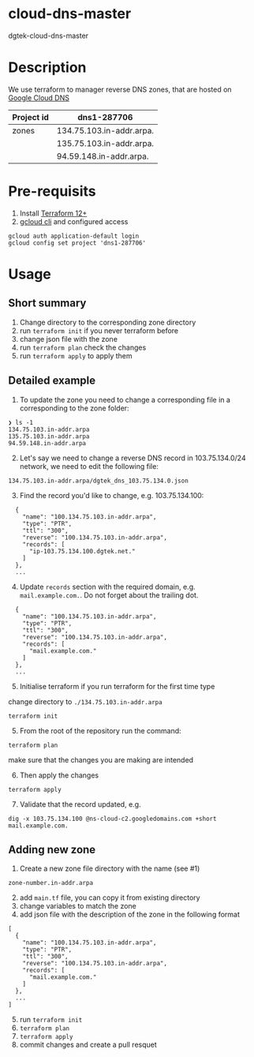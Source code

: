# cloud-dns-master
dgtek-cloud-dns-master
# Description

We use terraform to manager reverse DNS zones, that are hosted on [Google Cloud DNS](https://console.cloud.google.com/net-services/dns/zones?authuser=1&project=dns1-287706&dnsManagedZonessize=50)

|Project id | dns1-287706 |
|-----------|---|
| zones     | 134.75.103.in-addr.arpa. |
|           | 135.75.103.in-addr.arpa. |
|           | 94.59.148.in-addr.arpa.  |

# Pre-requisits

1. Install [Terraform 12+](https://www.terraform.io/downloads.html)
2. [gcloud cli](https://cloud.google.com/sdk/gcloud) and configured access

```
gcloud auth application-default login
gcloud config set project 'dns1-287706'
```

# Usage

## Short summary
1. Change directory to the corresponding zone directory
2. run `terraform init` if you never terraform before
3. change json file with the zone
4. run `terraform plan` check the changes
5. run `terraform apply` to apply them

## Detailed example

1. To update the zone you need to change a corresponding file in a corresponding
to the zone folder:

```
❯ ls -1
134.75.103.in-addr.arpa
135.75.103.in-addr.arpa
94.59.148.in-addr.arpa
```

2. Let's say we need to change a reverse DNS record in 103.75.134.0/24 network, we need to edit the following file:
```
134.75.103.in-addr.arpa/dgtek_dns_103.75.134.0.json
```

3. Find the record you'd like to change, e.g. 103.75.134.100:

```
  {
    "name": "100.134.75.103.in-addr.arpa",
    "type": "PTR",
    "ttl": "300",
    "reverse": "100.134.75.103.in-addr.arpa",
    "records": [
      "ip-103.75.134.100.dgtek.net."
    ]
  },
  ...
```

4. Update `records` section with the required domain, e.g. `mail.example.com.`. Do
not forget about the trailing dot.

```
  {
    "name": "100.134.75.103.in-addr.arpa",
    "type": "PTR",
    "ttl": "300",
    "reverse": "100.134.75.103.in-addr.arpa",
    "records": [
      "mail.example.com."
    ]
  },
  ...
```
5. Initialise terraform if you run terraform for the first time type

change directory to `./134.75.103.in-addr.arpa`

```
terraform init
```

5. From the root of the repository run the command:

```
terraform plan
```

make sure that the changes you are making are intended

6. Then apply the changes

```
terraform apply
```

7. Validate that the record updated, e.g.

```
dig -x 103.75.134.100 @ns-cloud-c2.googledomains.com +short
mail.example.com.
```

## Adding new zone

1. Create a new zone file directory with the name (see #1)
```
zone-number.in-addr.arpa
```
2. add `main.tf` file, you can copy it from existing directory
3. change variables to match the zone
4. add json file with the description of the zone in the following format
```
[
  {
    "name": "100.134.75.103.in-addr.arpa",
    "type": "PTR",
    "ttl": "300",
    "reverse": "100.134.75.103.in-addr.arpa",
    "records": [
      "mail.example.com."
    ]
  },
  ...
]
```
5. run `terraform init`
6. `terraform plan`
7. `terraform apply`
8. commit changes and create a pull resquet
